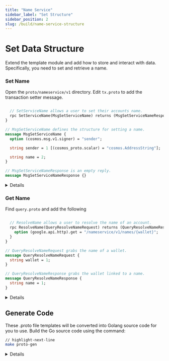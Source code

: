 ```yaml
---
title: "Name Service"
sidebar_label: "Set Structure"
sidebar_position: 2
slug: /build/name-service-structure
---
```


# Set Data Structure

Extend the template module and add how to store and interact with data. Specifically, you need to set and retrieve a name.

### Set Name

Open the `proto/nameservice/v1` directory. Edit `tx.proto` to add the transaction setter message.

```protobuf title="proto/nameservice/v1/tx.proto"

  // SetServiceName allows a user to set their accounts name.
  rpc SetServiceName(MsgSetServiceName) returns (MsgSetServiceNameResponse);
}

// MsgSetServiceName defines the structure for setting a name.
message MsgSetServiceName {
  option (cosmos.msg.v1.signer) = "sender";

  string sender = 1 [(cosmos_proto.scalar) = "cosmos.AddressString"];

  string name = 2;
}

// MsgSetServiceNameResponse is an empty reply.
message MsgSetServiceNameResponse {}
```

<details>
proto/nameservice/v1/tx.proto file
![proto/nameservice/v1/tx.proto file](https://github.com/rollchains/spawn/assets/31943163/73a583e2-9edd-471f-ada6-1010d0dbf072)
</details>


### Get Name

Find `query.proto` and add the following

```protobuf title="proto/nameservice/v1/query.proto"

  // ResolveName allows a user to resolve the name of an account.
  rpc ResolveName(QueryResolveNameRequest) returns (QueryResolveNameResponse) {
    option (google.api.http).get = "/nameservice/v1/names/{wallet}";
  }
}

// QueryResolveNameRequest grabs the name of a wallet.
message QueryResolveNameRequest {
  string wallet = 1;
}

// QueryResolveNameResponse grabs the wallet linked to a name.
message QueryResolveNameResponse {
  string name = 1;
}
```

<details>
proto/nameservice/v1/query.proto
![proto/nameservice/v1/query.proto file](https://github.com/rollchains/spawn/assets/31943163/234a13d7-be62-492d-961c-63e92d7543d9)
</details>


## Generate Code

These .proto file templates will be converted into Golang source code for you to use. Build the Go source code using the command:

```bash
// highlight-next-line
make proto-gen
```

<details>
make proto-gen expected output
![make proto-gen](https://github.com/rollchains/spawn/assets/31943163/c51bf57c-e83a-4004-8041-9b1f3d3a24f4)
</details>



